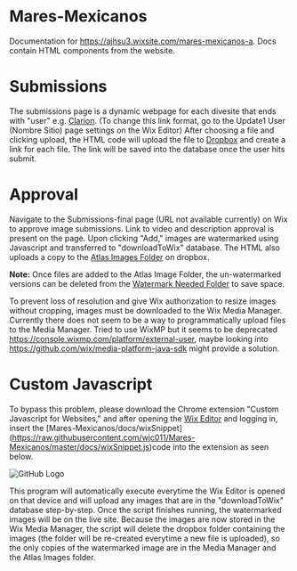 # Mares-Mexicanos
Documentation for https://ajhsu3.wixsite.com/mares-mexicanos-a. Docs contain HTML components from the website.

# Submissions
The submissions page is a dynamic webpage for each divesite that ends with "user" e.g. [Clarion](
https://ajhsu3.wixsite.com/mares-mexicanos-a/update1/CLARION/user). (To change this link format, go to the Update1 User (Nombre Sitio) page settings on the Wix Editor) 
After choosing a file and clicking upload, the HTML code will upload the file to [Dropbox](https://www.dropbox.com/sh/wuzzxg4scugdczp/AABxXF0yRyzLp2CPfNA2Rg6Qa?dl=0) and create a link for each file. The link will be saved into the database once the user hits submit.

# Approval
Navigate to the Submissions-final page (URL not available currently) on Wix to approve image submissions. Link to video and description approval is present on the page. Upon clicking "Add," images are watermarked using Javascript and transferred to "downloadToWix" database. The HTML also uploads a copy to the [Atlas Images Folder](https://www.dropbox.com/sh/58l5ubjgp9v80pl/AAD5TSWpV60rpa6pdXAq8gvAa?dl=0) on dropbox. 

**Note:** Once files are added to the Atlas Image Folder, the un-watermarked versions can be deleted from the [Watermark Needed Folder](https://www.dropbox.com/sh/wuzzxg4scugdczp/AABxXF0yRyzLp2CPfNA2Rg6Qa?dl=0) to save space.

To prevent loss of resolution and give Wix authorization to resize images without cropping, images must be downloaded to the Wix Media Manager. Currently there does not seem to be a way to programmatically upload files to the Media Manager. Tried to use WixMP but it seems to be deprecated https://console.wixmp.com/platform/external-user, maybe looking into https://github.com/wix/media-platform-java-sdk might provide a solution. 

# Custom Javascript
To bypass this problem, please download the Chrome extension "Custom Javascript for Websites," and after opening the [Wix Editor]( https://editor.wix.com/html/editor/web/renderer/edit/21569840-025d-43de-8b03-a334c8b939b0?metaSiteId=dac2ffff-65c3-4efe-b08c-af143a2fc025&editorSessionId=de3608d2-6017-47fa-ba34-53308d3954aa&referralInfo=dashboard) and logging in, insert the [Mares-Mexicanos/docs/wixSnippet] (https://raw.githubusercontent.com/wjc011/Mares-Mexicanos/master/docs/wixSnippet.js)code into the extension as seen below. 

![GitHub Logo](https://www.dropbox.com/s/6dgo1pc4kqgew7b/69980026_934934786845855_4816457028169891840_n.png?raw=1)

This program will automatically execute everytime the Wix Editor is opened on that device and will upload any images that are in the "downloadToWix" database step-by-step. Once the script finishes running, the watermarked images will be on the live site. Because the images are now stored in the Wix Media Manager, the script will delete the dropbox folder containing the images (the folder will be re-created everytime a new file is uploaded), so the only copies of the watermarked image are in the Media Manager and the Atlas Images folder.



